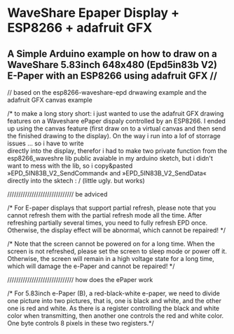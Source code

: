 # WaveShare Epaper Display + ESP8266 +  adafruit GFX 

## A Simple Arduino example on how to draw on a WaveShare 5.83inch 648x480 (Epd5in83b V2) E-Paper with an ESP8266 using adafruit GFX     //

// based on the esp8266-waveshare-epd drwawing example and the adafruit GFX canvas example 

/* to make a long story short: i just wanted to use the adafruit GFX drawing features on a Waveshare ePaper 
dispaly controlled by an ESP8266. I ended up using the canvas feature (first draw on to a virtual canvas and then
send the finished drawing to the display). On the way i run into a lof of storrage issues … so i have to write  
directly into the display, therefor i had to make two private function from the esp8266_waveshre lib public avaiable 
in my arduino sketch, but i didn't want to mess with the lib, so i copy&pasted »EPD_5IN83B_V2_SendCommand« and 
»EPD_5IN83B_V2_SendData« directly into the sktech : / (little ugly. but works)


////////////////////////////// be adviced

/* For E-paper displays that support partial refresh, please note that you cannot refresh them with the 
partial refresh mode all the time. After refreshing partially several times, you need to fully refresh EPD once. 
Otherwise, the display effect will be abnormal, which cannot be repaired! */

/* Note that the screen cannot be powered on for a long time. When the screen is not refreshed, 
please set the screen to sleep mode or power off it. Otherwise, the screen will remain in a 
high voltage state for a long time, which will damage the e-Paper and cannot be repaired! */


////////////////////////////// how does the ePaper work

/* For 5.83inch e-Paper (B), a red-black-white e-paper, we need to divide one picture into two pictures, 
that is, one is black and white, and the other one is red and white. 
As there is a register controlling the black and white color when transmitting, 
then another one controls the red and white color. One byte controls 8 pixels in these two registers.*/


